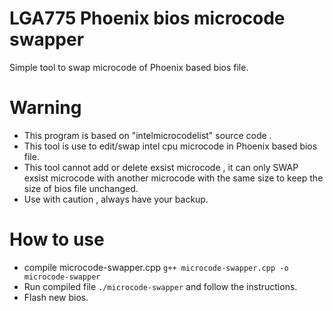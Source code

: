 # LGA775 Phoenix bios microcode swapper
Simple tool to swap microcode of Phoenix based bios file.


# Warning

* This program is based on "intelmicrocodelist" source code .
* This tool is use to edit/swap intel cpu microcode in Phoenix based bios file.
* This tool cannot add or delete exsist microcode , it can only SWAP exsist microcode with another microcode with the same size to keep the size of bios file unchanged.
* Use with caution , always have your backup.

# How to use 
* compile microcode-swapper.cpp <code>g++ microcode-swapper.cpp -o microcode-swapper</code>
* Run compiled file <code>./microcode-swapper</code> and follow the instructions.
* Flash new bios.

